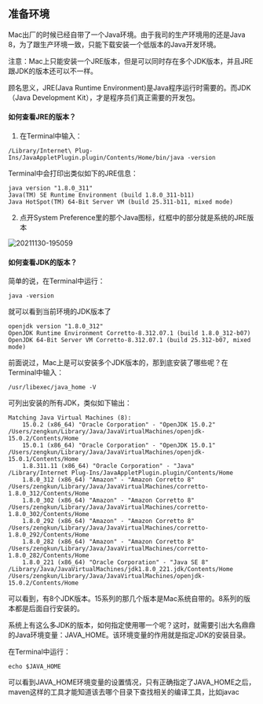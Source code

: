## 准备环境

Mac出厂的时候已经自带了一个Java环境。由于我司的生产环境用的还是Java 8，为了跟生产环境一致，只能下载安装一个低版本的Java开发环境。

注意：Mac上只能安装一个JRE版本，但是可以同时存在多个JDK版本，并且JRE跟JDK的版本还可以不一样。

顾名思义，JRE(Java Runtime Environment)是Java程序运行时需要的。而JDK（Java Development Kit），才是程序员们真正需要的开发包。

#### 如何查看JRE的版本？

1. 在Terminal中输入：

```console
/Library/Internet\ Plug-Ins/JavaAppletPlugin.plugin/Contents/Home/bin/java -version
```

Terminal中会打印出类似如下的JRE信息：

```console
java version "1.8.0_311"
Java(TM) SE Runtime Environment (build 1.8.0_311-b11)
Java HotSpot(TM) 64-Bit Server VM (build 25.311-b11, mixed mode)
```

2. 点开System Preference里的那个Java图标，红框中的部分就是系统的JRE版本

![20211130-195059](https://user-images.githubusercontent.com/1425708/144066577-896e2a95-f49d-4f0d-a483-bbd28ab17e66.png)


#### 如何查看JDK的版本？

简单的说，在Terminal中运行：

```console
java -version
```

就可以看到当前环境的JDK版本了

```console
openjdk version "1.8.0_312"
OpenJDK Runtime Environment Corretto-8.312.07.1 (build 1.8.0_312-b07)
OpenJDK 64-Bit Server VM Corretto-8.312.07.1 (build 25.312-b07, mixed mode)
```

前面说过，Mac上是可以安装多个JDK版本的，那到底安装了哪些呢？在Terminal中输入：

```console
/usr/libexec/java_home -V
```

可列出安装的所有JDK，类似如下输出：

```console
Matching Java Virtual Machines (8):
    15.0.2 (x86_64) "Oracle Corporation" - "OpenJDK 15.0.2" /Users/zengkun/Library/Java/JavaVirtualMachines/openjdk-15.0.2/Contents/Home
    15.0.1 (x86_64) "Oracle Corporation" - "OpenJDK 15.0.1" /Users/zengkun/Library/Java/JavaVirtualMachines/openjdk-15.0.1/Contents/Home
    1.8.311.11 (x86_64) "Oracle Corporation" - "Java" /Library/Internet Plug-Ins/JavaAppletPlugin.plugin/Contents/Home
    1.8.0_312 (x86_64) "Amazon" - "Amazon Corretto 8" /Users/zengkun/Library/Java/JavaVirtualMachines/corretto-1.8.0_312/Contents/Home
    1.8.0_302 (x86_64) "Amazon" - "Amazon Corretto 8" /Users/zengkun/Library/Java/JavaVirtualMachines/corretto-1.8.0_302/Contents/Home
    1.8.0_292 (x86_64) "Amazon" - "Amazon Corretto 8" /Users/zengkun/Library/Java/JavaVirtualMachines/corretto-1.8.0_292/Contents/Home
    1.8.0_282 (x86_64) "Amazon" - "Amazon Corretto 8" /Users/zengkun/Library/Java/JavaVirtualMachines/corretto-1.8.0_282/Contents/Home
    1.8.0_221 (x86_64) "Oracle Corporation" - "Java SE 8" /Library/Java/JavaVirtualMachines/jdk1.8.0_221.jdk/Contents/Home
/Users/zengkun/Library/Java/JavaVirtualMachines/openjdk-15.0.2/Contents/Home
```

可以看到，有8个JDK版本。15系列的那几个版本是Mac系统自带的。8系列的版本都是后面自行安装的。

系统上有这么多JDK的版本，如何指定使用哪一个呢？这时，就需要引出大名鼎鼎的Java环境变量：JAVA_HOME。该环境变量的作用就是指定JDK的安装目录。

在Terminal中运行：

```console
echo $JAVA_HOME
```

可以看到JAVA_HOME环境变量的设置情况，只有正确指定了JAVA_HOME之后，maven这样的工具才能知道该去哪个目录下查找相关的编译工具，比如javac
